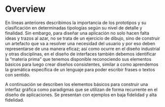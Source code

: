# Overview

En líneas anteriores describimos la importancia de los prototipos y su clasificación en determinadas tipologías según su nivel de detalle y finalidad. Sin embargo, para diseñar una aplicación no solo hacen falta ideas y trazos al azar, no se trata de un ejercicio de dibujo, sino de construir un artefacto que va a resolver una necesidad del usuario y por eso deben representarse de una manera eficaz; así como ocurre en el diseño industrial y otras disciplinas, en el diseño de interfaces también debemos identificar la “materia prima” que tenemos disponible reconociendo sus elementos básicos para luego crear diseños consistentes, similar a como aprendemos la gramática específica de un lenguaje para poder escribir frases o textos con sentido. 

A continuación se describen los elementos básicos para construir una interfaz gráfica como paradigmas que se utilizan de forma recurrente en el diseño de aplicaciones. Se presentan con ejemplos en baja fidelidad y alta fidelidad.

